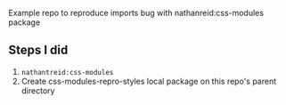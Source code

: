 Example repo to reproduce imports bug with nathanreid:css-modules package

## Steps I did
1. `nathantreid:css-modules`
2. Create css-modules-repro-styles local package on this repo's parent directory
